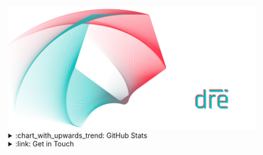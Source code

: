 <!-- Hero Image -->
<img alt="Gabriele Di Remigio's Hero Image" src="./assets/hero-image.png" />
<!---------------->

<!-- Personal Stats -->
<details>
    <summary>:chart_with_upwards_trend: GitHub Stats</summary>
    <br/>
    <img alt="Gabriele Di Remigio's GitHub Stats" src="https://github-readme-stats.vercel.app/api?username=gabrielediremigio&title_color=AE6371&text_color=5D9498&icon_color=AE6371&border_color=5D9498&theme=transparent&border_radius=6&hide=stars&card_width=500&rank_icon=github&show_icons=true&show=prs_merged_percentage" />
    <br/>
    <br/>
    <img alt="Gabriele Di Remigio's GitHub Streak" src="https://streak-stats.demolab.com/?user=gabrielediremigio&theme=transparent&border_radius=6&border=5D9498&stroke=5D9498&ring=AE6371&fire=5D9498&currStreakNum=5D9498&sideNums=AE6371&currStreakLabel=5D9498&sideLabels=5D9498&dates=AE6371&card_width=500" />
</details>
<!-------------------->

<!-- Social Section -->
<details>
    <summary>:link: Get in Touch</summary>
    <br/>
    <a href="https://www.linkedin.com/in/gabriele-di-remigio-8548181b0" target="_blank" rel="noopener">
        <img height="32" width="32" alt="linkedin" src="https://cdn.simpleicons.org/linkedin/0A66C2" />
    </a>
    &nbsp;&nbsp;&nbsp;&nbsp;&nbsp;
    <a href="https://twitter.com/itisdire" target="_blank" rel="noopener">
        <img height="32" width="32" alt="x" src="https://cdn.simpleicons.org/x/AE6371" />
    </a>
    &nbsp;&nbsp;&nbsp;&nbsp;&nbsp;
    <a href="https://t.me/itisdire" target="_blank" rel="noopener">
        <img height="32" width="32" alt="telegram" src="https://cdn.simpleicons.org/telegram/26A5E4" />
    </a>
    &nbsp;&nbsp;&nbsp;&nbsp;&nbsp;
    <a href="https://discordapp.com/users/403692882307055618" target="_blank" rel="noopener">
        <img height="32" width="32" alt="discord" src="https://cdn.simpleicons.org/discord/5865F2" />
    </a>
</details>
<!-------------------->
